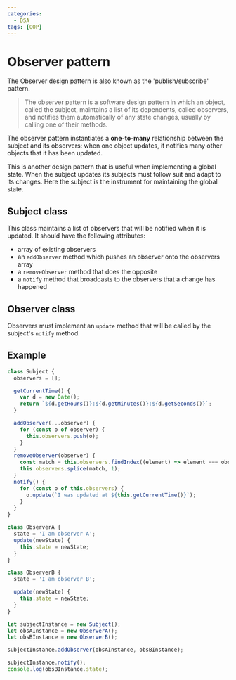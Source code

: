 ```yaml
---
categories: 
  - DSA
tags: [OOP]
---
```


# Observer pattern

The Observer design pattern is also known as the 'publish/subscribe' pattern.

> The observer pattern is a software design pattern in which an object, called the subject, maintains a list of its dependents, called observers, and notifies them automatically of any state changes, usually by calling one of their methods.

The observer pattern instantiates a **one-to-many** relationship between the subject and its observers: when one object updates, it notifies many other objects that it has been updated.

This is another design pattern that is useful when implementing a global state. When the subject updates its subjects must follow suit and adapt to its changes. Here the subject is the instrument for maintaining the global state.

## Subject class

This class maintains a list of observers that will be notified when it is updated. It should have the following attributes:

- array of existing observers
- an `addObserver` method which pushes an observer onto the observers array
- a `removeObserver` method that does the opposite
- a `notify` method that broadcasts to the observers that a change has happened

## Observer class

Observers must implement an `update` method that will be called by the subject's `notify` method.

## Example

```js
class Subject {
  observers = [];

  getCurrentTime() {
    var d = new Date();
    return `${d.getHours()}:${d.getMinutes()}:${d.getSeconds()}`;
  }

  addObserver(...observer) {
    for (const o of observer) {
      this.observers.push(o);
    }
  }
  removeObserver(observer) {
    const match = this.observers.findIndex((element) => element === observer);
    this.observers.splice(match, 1);
  }
  notify() {
    for (const o of this.observers) {
      o.update(`I was updated at ${this.getCurrentTime()}`);
    }
  }
}

class ObserverA {
  state = 'I am observer A';
  update(newState) {
    this.state = newState;
  }
}

class ObserverB {
  state = 'I am observer B';

  update(newState) {
    this.state = newState;
  }
}

let subjectInstance = new Subject();
let obsAInstance = new ObserverA();
let obsBInstance = new ObserverB();

subjectInstance.addObserver(obsAInstance, obsBInstance);

subjectInstance.notify();
console.log(obsBInstance.state);
```
